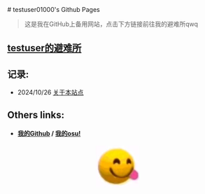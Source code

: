 <link rel="shortcut icon" type="image/x-icon" href="/data/image/!.jpg">
# testuser01000's Github Pages

> 这是我在GitHub上备用网站，点击下方链接前往我的避难所qwq

## [testuser的避难所](http://testuser.ysepan.com)

## 记录:
- 2024/10/26 [关于本站点](docs/1.md)

## Others links:

- #### [我的Github](https://github.com/testuser01000) / [我的osu!](https://osu.ppy.sh/users/31860102) 

<p align="center"><img src="!.jpg" width="100"/></p>
